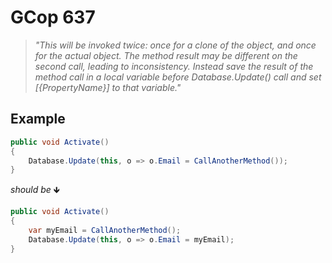 ﻿# GCop 637

> *"This will be invoked twice: once for a clone of the object, and once for the actual object.
The method result may be different on the second call, leading to inconsistency.
Instead save the result of the method call in a local variable before Database.Update() call and set [\{PropertyName}] to that variable."*

## Example

```csharp
public void Activate()
{
    Database.Update(this, o => o.Email = CallAnotherMethod());
}
```

*should be* 🡻

```csharp
public void Activate()
{
    var myEmail = CallAnotherMethod();
    Database.Update(this, o => o.Email = myEmail);
}
```
